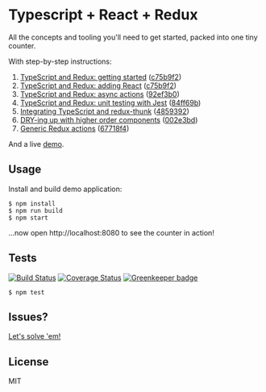 # Typescript + React + Redux

All the concepts and tooling you'll need to get started, packed into one tiny
counter.

With step-by-step instructions:

  1. [TypeScript and Redux: getting started][article-1] ([c75b9f2](https://github.com/rjz/typescript-react-redux/commit/c75b9f2))
  2. [TypeScript and Redux: adding React][article-2] ([c75b9f2](https://github.com/rjz/typescript-react-redux/commit/c75b9f2))
  3. [TypeScript and Redux: async actions][article-3] ([92ef3b0](https://github.com/rjz/typescript-react-redux/commit/92ef3b0))
  4. [TypeScript and Redux: unit testing with Jest][article-4] ([84ff69b](https://github.com/rjz/typescript-react-redux/commit/84ff69b))
  5. [Integrating TypeScript and redux-thunk][article-5] ([4859392](https://github.com/rjz/typescript-react-redux/commit/4859392))
  6. [DRY-ing up with higher order components][article-6] ([002e3bd](https://github.com/rjz/typescript-react-redux/commit/002e3bd))
  7. [Generic Redux actions][article-7] ([67718f4](https://github.com/rjz/typescript-react-redux/commit/67718f4))

And a live [demo][demo].

## Usage

Install and build demo application:

    $ npm install
    $ npm run build
    $ npm start

...now open http://localhost:8080 to see the counter in action!

## Tests

[![Build Status](https://travis-ci.org/rjz/typescript-react-redux.svg?branch=feature%2Fci)](https://travis-ci.org/rjz/typescript-react-redux) [![Coverage Status](https://coveralls.io/repos/github/rjz/typescript-react-redux/badge.svg?branch=feature%2Fci)](https://coveralls.io/github/rjz/typescript-react-redux?branch=feature%2Fci) [![Greenkeeper badge](https://badges.greenkeeper.io/rjz/typescript-react-redux.svg)](https://greenkeeper.io/)

    $ npm test

## Issues?

[Let's solve 'em!](https://github.com/rjz/typescript-react-redux/issues/new)

## License

MIT

[demo]: https://rjz.github.io/typescript-react-redux
[article-1]: https://rjzaworski.com/2016/08/getting-started-with-redux-and-typescript
[article-2]: https://rjzaworski.com/2016/08/typescript-redux-and-react
[article-3]: https://rjzaworski.com/2016/09/typescript-redux-async-actions
[article-4]: https://rjzaworski.com/2016/12/testing-typescript-with-jest
[article-5]: https://rjzaworski.com/2017/01/typescript-redux-thunk
[article-6]: https://rjzaworski.com/2017/09/typescript-react-compose
[article-7]: https://rjzaworski.com/2018/02/typescript-generic-redux-actions
